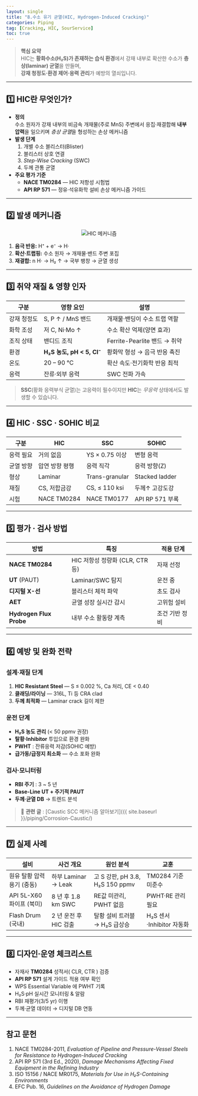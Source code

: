 ```yaml
---
layout: single
title: "8.수소 유기 균열(HIC, Hydrogen-Induced Cracking)"
categories: Piping
tag: [Cracking, HIC, SourService]
toc: true
---
```


> **핵심 요약**  
> HIC는 **황화수소(H₂S)가 존재하는 습식 환경**에서 강재 내부로 확산한 수소가 **층상(laminar) 균열**을 만들며,  
> **강재 청정도·환경 제어·응력 관리**가 예방의 열쇠입니다.

---

## 1️⃣ HIC란 무엇인가?

- **정의**  
  수소 원자가 강재 내부의 비금속 개재물(주로 MnS) 주변에서 응집·재결합해 **내부 압력**을 일으키며 *층상 균열*을 형성하는 손상 메커니즘
- **발생 단계**  
  1. 개별 수소 블리스터(Blister)  
  2. 블리스터 상호 연결  
  3. *Step-Wise Cracking* (SWC)  
  4. 두께 관통 균열
- **주요 평가 기준**  
  - **NACE TM0284** — HIC 저항성 시험법  
  - **API RP 571** — 정유·석유화학 설비 손상 메커니즘 가이드

---

## 2️⃣ 발생 메커니즘

<p align="center">
  <img src="{{ site.baseurl }}/assets/images/HIC_Mechanism.svg" alt="HIC 메커니즘">
</p>


1. **음극 반응:** H⁺ + e⁻ → H·
2. **확산·트랩핑:** 수소 원자 → 개재물·밴드 주변 포집
3. **재결합:** n H· → H₂ ↑ → 국부 팽창 → 균열 생성

------

## 3️⃣ 취약 재질 & 영향 인자

| 구분        | 영향 요인                 | 설명                         |
| ----------- | ------------------------- | ---------------------------- |
| 강재 청정도 | S, P ↑ / MnS 밴드         | 개재물·밴딩이 수소 트랩 역할 |
| 화학 조성   | 저 C, Ni·Mo ↑             | 수소 확산 억제(양면 효과)    |
| 조직 상태   | 밴디드 조직               | Ferrite-Pearlite 밴드 → 취약 |
| 환경        | **H₂S 농도, pH < 5, Cl⁻** | 황화막 형성 → 음극 반응 촉진 |
| 온도        | 20 – 90 ℃                 | 확산 속도·전기화학 반응 최적 |
| 응력        | 잔류·외부 응력            | SWC 전파 가속                |



> **SSC**(황화 응력부식 균열)는 고응력이 필수이지만 **HIC**는 *무응력* 상태에서도 발생할 수 있습니다.

------

## 4️⃣ HIC · SSC · SOHIC 비교

| 구분      | HIC            | SSC            | SOHIC           |
| --------- | -------------- | -------------- | --------------- |
| 응력 필요 | 거의 없음      | YS × 0.75 이상 | 변형 응력       |
| 균열 방향 | 압연 방향 평행 | 응력 직각      | 응력 방향(Z)    |
| 형상      | Laminar        | Trans-granular | Stacked ladder  |
| 재질      | CS, 저합금강   | CS, ≤ 110 ksi  | 두께↑ 고강도강  |
| 시험      | NACE TM0284    | NACE TM0177    | API RP 571 부록 |



------

## 5️⃣ 평가 · 검사 방법

| 방법                    | 특징                            | 적용 단계      |
| ----------------------- | ------------------------------- | -------------- |
| **NACE TM0284**         | HIC 저항성 정량화 (CLR, CTR 등) | 자재 선정      |
| **UT** (PAUT)           | Laminar/SWC 탐지                | 운전 중        |
| **디지털 X-선**         | 블리스터 체적 파악              | 초도 검사      |
| **AET**                 | 균열 성장 실시간 감시           | 고위험 설비    |
| **Hydrogen Flux Probe** | 내부 수소 활동량 계측           | 조건 기반 정비 |



------

## 6️⃣ 예방 및 완화 전략

### 설계·재질 단계

1. **HIC Resistant Steel** — S ≤ 0.002 %, Ca 처리, CE < 0.40
2. **클래딩/라이닝** — 316L, Ti 등 CRA clad
3. **두께 최적화** — Laminar crack 길이 제한

### 운전 단계

- **H₂S 농도 관리** (< 50 ppmv 권장)
- **탈황·Inhibitor** 투입으로 환경 완화
- **PWHT** : 잔류응력 저감(SOHIC 예방)
- **급가동/급정지 최소화** — 수소 포화 완화

### 검사·모니터링

- **RBI 주기** : 3 ~ 5 년
- **Base-Line UT + 주기적 PAUT**
- **두께·균열 DB** → 트렌드 분석

> 📌 **관련 글** : [Caustic SCC 메커니즘 알아보기]({{ site.baseurl }}/piping/Corrosion-Caustic/)

------

## 7️⃣ 실제 사례

| 설비                      | 사건 개요             | 원인 분석                       | 교훈                      |
| ------------------------- | --------------------- | ------------------------------- | ------------------------- |
| 원유 탈황 압력용기 (중동) | 하부 Laminar → Leak   | 고 S 강판, pH 3.8, H₂S 150 ppmv | TM0284 기준 미준수        |
| API 5L-X60 파이프 (북미)  | 8 년 후 1.8 km SWC    | RE값 미관리, PWHT 없음          | PWHT·RE 관리 필요         |
| Flash Drum (국내)         | 2 년 운전 후 HIC 검출 | 탈황 설비 트러블 → H₂S 급상승   | H₂S 센서·Inhibitor 자동화 |



------

## 8️⃣ 디자인·운영 체크리스트

-  자재사 **TM0284** 성적서( CLR, CTR ) 검증
-  **API RP 571** 설계 가이드 적용 여부 확인
-  WPS Essential Variable 에 PWHT 기록
-  H₂S·pH 실시간 모니터링 & 알람
-  RBI 재평가(3/5 yr) 이행
-  두께·균열 데이터 → 디지털 DB 연동

------

## 참고 문헌

1. NACE TM0284-2011, *Evaluation of Pipeline and Pressure-Vessel Steels for Resistance to Hydrogen-Induced Cracking*
2. API RP 571 (3rd Ed., 2020), *Damage Mechanisms Affecting Fixed Equipment in the Refining Industry*
3. ISO 15156 / NACE MR0175, *Materials for Use in H₂S-Containing Environments*
4. EFC Pub. 16, *Guidelines on the Avoidance of Hydrogen Damage*
